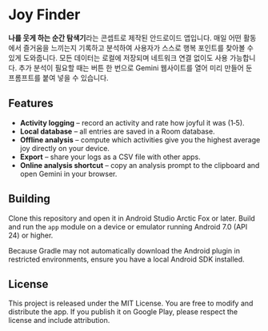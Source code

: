 # Joy Finder

**나를 웃게 하는 순간 탐색기**라는 콘셉트로 제작된 안드로이드 앱입니다. 매일 어떤 활동에서 즐거움을 느끼는지 기록하고 분석하여 사용자가 스스로 행복 포인트를 찾아볼 수 있게 도와줍니다. 모든 데이터는 로컬에 저장되며 네트워크 연결 없이도 사용 가능합니다. 추가 분석이 필요할 때는 버튼 한 번으로 Gemini 웹사이트를 열어 미리 만들어 둔 프롬프트를 붙여 넣을 수 있습니다.

## Features

- **Activity logging** – record an activity and rate how joyful it was (1‑5).
- **Local database** – all entries are saved in a Room database.
- **Offline analysis** – compute which activities give you the highest average joy directly on your device.
- **Export** – share your logs as a CSV file with other apps.
- **Online analysis shortcut** – copy an analysis prompt to the clipboard and open Gemini in your browser.

## Building

Clone this repository and open it in Android Studio Arctic Fox or later. Build and run the `app` module on a device or emulator running Android 7.0 (API 24) or higher.

Because Gradle may not automatically download the Android plugin in restricted environments, ensure you have a local Android SDK installed.

## License

This project is released under the MIT License. You are free to modify and distribute the app. If you publish it on Google Play, please respect the license and include attribution.
